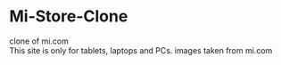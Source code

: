 # Mi-Store-Clone
clone of mi.com<br />
This site is only for tablets, laptops and PCs.
images taken from mi.com
